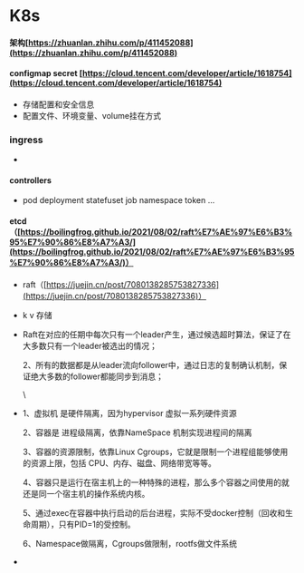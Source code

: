 # K8s

#### 架构[https://zhuanlan.zhihu.com/p/411452088](https://zhuanlan.zhihu.com/p/411452088)

#### configmap secret [https://cloud.tencent.com/developer/article/1618754](https://cloud.tencent.com/developer/article/1618754)

* 存储配置和安全信息
* 配置文件、环境变量、volume挂在方式

### ingress

*

#### controllers

* pod deployment statefuset job namespace token ...

#### etcd （[https://boilingfrog.github.io/2021/08/02/raft%E7%AE%97%E6%B3%95%E7%90%86%E8%A7%A3/](https://boilingfrog.github.io/2021/08/02/raft%E7%AE%97%E6%B3%95%E7%90%86%E8%A7%A3/)）

* raft（[https://juejin.cn/post/7080138285753827336](https://juejin.cn/post/7080138285753827336)）
* k v 存储
*   Raft在对应的任期中每次只有一个leader产生，通过候选超时算法，保证了在大多数只有一个leader被选出的情况；

    2、所有的数据都是从leader流向follower中，通过日志的复制确认机制，保证绝大多数的follower都能同步到消息；

    \






*   1、虚拟机 是硬件隔离，因为hypervisor 虚拟一系列硬件资源

    2、容器是 进程级隔离，依靠NameSpace 机制实现进程间的隔离

    3、容器的资源限制，依靠Linux Cgroups，它就是限制一个进程组能够使用的资源上限，包括 CPU、内存、磁盘、网络带宽等等。

    4、容器只是运行在宿主机上的一种特殊的进程，那么多个容器之间使用的就还是同一个宿主机的操作系统内核。

    5、通过exec在容器中执行启动的后台进程，实际不受docker控制（回收和生命周期），只有PID=1的受控制。

    6、Namespace做隔离，Cgroups做限制，rootfs做文件系统
*
